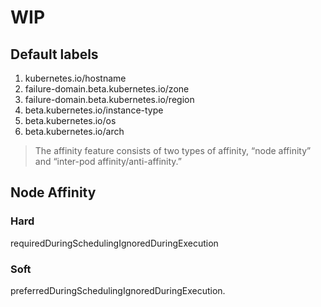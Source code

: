 # WIP

## Default labels
1) kubernetes.io/hostname  
2) failure-domain.beta.kubernetes.io/zone  
3) failure-domain.beta.kubernetes.io/region  
4) beta.kubernetes.io/instance-type  
5) beta.kubernetes.io/os  
6) beta.kubernetes.io/arch 
 
> The affinity feature consists of two types of affinity, “node affinity” and “inter-pod affinity/anti-affinity.”

## Node Affinity
### Hard
requiredDuringSchedulingIgnoredDuringExecution

### Soft
preferredDuringSchedulingIgnoredDuringExecution. 
